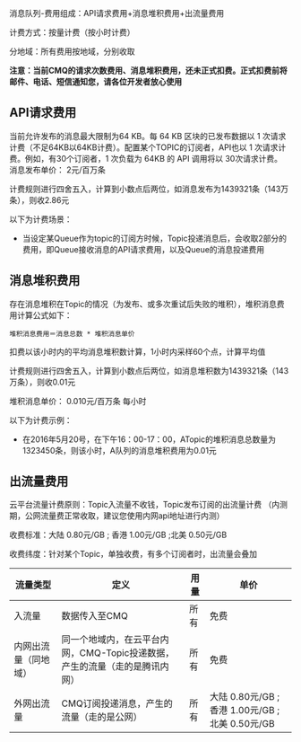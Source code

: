 消息队列-费用组成：API请求费用+消息堆积费用+出流量费用

计费方式：按量计费（按小时计费）

分地域：所有费用按地域，分别收取


**注意：当前CMQ的请求次数费用、消息堆积费用，还未正式扣费。正式扣费前将邮件、电话、短信通知您，请各位开发者放心使用**



## API请求费用
当前允许发布的消息最大限制为64 KB。每 64 KB 区块的已发布数据以 1 次请求计费（不足64KB以64KB计费）。配置某个TOPIC的订阅者，API也以 1 次请求计费。例如，有30个订阅者，1 次负载为 64KB 的 API 调用将以 30次请求计费。 消息发布单价： 2元/百万条

计费规则进行四舍五入，计算到小数点后两位，如消息发布为1439321条（143万条），则收2.86元

以下为计费场景： 
- 当设定某Queue作为topic的订阅方时候，Topic投递消息后，会收取2部分的费用，即Queue接收消息的API请求费用，以及Queue的消息投递费用

## 消息堆积费用
存在消息堆积在Topic的情况（为发布、或多次重试后失败的堆积），堆积消息费用计算公式如下： 
```
堆积消息费用＝消息总数 * 堆积消息单价
```
扣费以该小时内的平均消息堆积数计算，1小时内采样60个点，计算平均值

计费规则进行四舍五入，计算到小数点后两位，如消息堆积数为1439321条（143万条），则收0.01元

堆积消息单价： 0.010元/百万条 每小时

以下为计费示例： 
- 在2016年5月20号，在下午16：00-17：00，ATopic的堆积消息总数量为1323450条，则该小时，A队列的消息堆积费用为0.01元

## 出流量费用

云平台流量计费原则：Topic入流量不收钱，Topic发布订阅的出流量计费  （内测期，公网流量费正常收取，建议您使用内网api地址进行内测）


收费标准：大陆 0.80元/GB ; 香港 1.00元/GB ;北美 0.50元/GB

收费纬度：针对某个Topic，单独收费，有多个订阅者时，出流量会叠加

| 流量类型	| 定义	| 用量 |	单价 |
|---------|---------|---------|---------|
| 入流量	| 数据传入至CMQ	| 所有	| 免费 |
| 内网出流量（同地域）|	同一个地域内，在云平台内网，CMQ-Topic投递数据，产生的流量（走的是腾讯内网） |	所有	| 免费 |
| 外网出流量 |	CMQ订阅投递消息，产生的流量（走的是公网）|	所有	| 大陆 0.80元/GB ; 香港 1.00元/GB ;北美 0.50元/GB |
